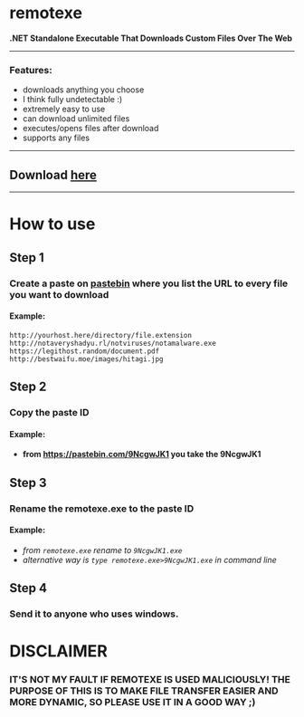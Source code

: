 # remotexe
**.NET Standalone Executable That Downloads Custom Files Over The Web**

---
### Features:
- downloads anything you choose
- I think fully undetectable :)
- extremely easy to use
- can download unlimited files
- executes/opens files after download
- supports any files

---
## Download [here](https://github.com/kipkat/remotexe/releases)
---

# How to use
## **Step 1**
### Create a paste on [pastebin](https://pastebin.com) where you list the URL to every file you want to download
#### Example:
```
http://yourhost.here/directory/file.extension
http://notaveryshadyu.rl/notviruses/notamalware.exe
https://legithost.random/document.pdf
http://bestwaifu.moe/images/hitagi.jpg
```
## **Step 2**
### Copy the paste ID
#### Example:
- **from https://pastebin.com/9NcgwJK1 you take the 9NcgwJK1**
## **Step 3**
### Rename the remotexe.exe to the paste ID
#### Example:
- *from `remotexe.exe` rename to `9NcgwJK1.exe`*
- *alternative way is `type remotexe.exe>9NcgwJK1.exe` in command line*
## **Step 4**
### Send it to anyone who uses windows.

# **DISCLAIMER**
### IT'S NOT MY FAULT IF REMOTEXE IS USED MALICIOUSLY! THE PURPOSE OF THIS IS TO MAKE FILE TRANSFER EASIER AND MORE DYNAMIC, SO PLEASE USE IT IN A GOOD WAY ;)
